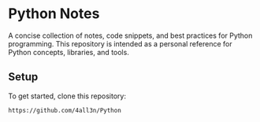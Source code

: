 # Python Notes

A concise collection of notes, code snippets, and best practices for Python programming. This repository is intended as a personal reference for Python concepts, libraries, and tools.

## Setup

To get started, clone this repository:

```bash
https://github.com/4all3n/Python
